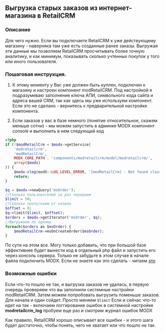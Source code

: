 ## Выгрузка старых заказов из интернет-магазина в RetailCRM

### Описание

Для чего нужно.  Если вы подключаете RetailCRM к уже действующему магазину - наверняка там уже есть созданные ранее заказы.  Выгружая эти данные мы позволяем RetailCRM просчитывать более точную аналитику, и как минимум, показывать сколько учтенных покупок у того или иного пользователя.

### Пошаговая инструкция.

1. К этому моменту у Вас уже должен быть куплен, подключен к магазину и настроен компонент modRetailCRM. Под настройкой я подразумеваю заполнение ключа АПИ, символьного кода сайта и адреса вашей CRM, так как здесь мы уже используем компонент. Если это не сделано - вернитесь к предварительной настройке компонента.

2. Если заказов у вас в базе немного (понятие относительное, скажем меньше сотни) - мы можем запустить в админке MODX компонент console и выполнить в нем следующий код

```php
<?php
if (!$modRetailCrm = $modx->getService(
    'modretailcrm',
    'modRetailCrm',
    MODX_CORE_PATH . 'components/modretailcrm/model/modretailcrm/',
    array($modx)
)) {
    $modx->log(modX::LOG_LEVEL_ERROR, '[modRetailCrm] - Not found class modRetailCrm');
    return;
}

$q = $modx->newQuery('msOrder');
//Сколько пользователей за раз передаем
$limit = 50;
//Сколько пропускаем от начала
$offset = 0;
$q->limit($limit, $offset);
$orders = $modx->getIterator('msOrder', $q);
//Выгружаем по одному
foreach($orders as $msOrder) {
    $modRetailCrm->msOnCreateOrder($msOrder);
}


```

По сути на этом все. Могу только добавить, что при большой базе эффективнее будет вынести код в отдельный php файл и запустить его через консоль сервера. Только не забудьте в этом случае в начале файла подключить MODX. Если не знаете как это сделать - читаем [это][1]

[1]: https://modx.pro/development/3163

### Возможные ошибки

Если что-то пошло не так, и выгрузка заказов не удалась, в первую очередь проверяем что вы заполнили системные настройки modRetailCRM.
Затем можем попробовать выгрузить поменьше заказов. Для начала и один сойдет.  Просто меняем ```$limit``` 
Если и сейчас что-то идет на так - включаем логгирование ошибок в системной настройке **modretailcrm_log** пробуем еще раз и смотрим журнал ошибок MODX

Как правило, RetailCRM хорошо описывает все ошибки - и этого шага будет достаточно, чтобы понять, чего не хватает или что пошло не так.
